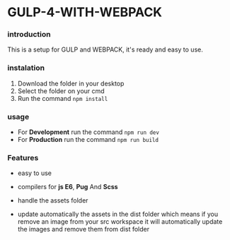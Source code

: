 # GULP-4-WITH-WEBPACK

### introduction

This is a setup for GULP and WEBPACK, it's ready and easy to use.

### instalation

1. Download the folder in your desktop
2. Select the folder on your cmd
3. Run the command `npm install`

### usage

* For **Development** run the command `npm run dev`
* For **Production** run the command `npm run build`

### Features

* easy to use

* compilers for **js E6**, **Pug** And **Scss**
* handle the assets folder
* update automatically the assets in the dist folder which means if you remove an image from your src workspace it will automatically update the images and remove them from dist folder




